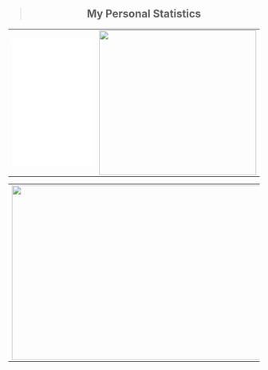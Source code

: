 

<table>
<blockquote align="center">
    <h2>My Personal Statistics</h2>
</blockquote>

<td>
<img align="right" src="/metrics.classic.svg" width="255" height="255" />
</td>
<td>
<img align="left" src="" width="315" height="290">
</td>
</table>
<table>
<td>
<img align="left" src="" width="650" height="350">
</td>
</table>


